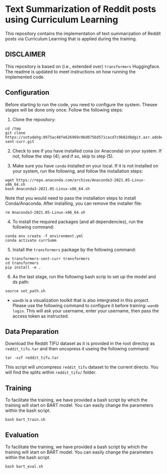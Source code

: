 # Text Summarization of Reddit posts using Curriculum Learning

This repository contains the implementation of text summarization of Reddit posts via Curriculum Learning that is applied during the training. 

## DISCLAIMER
This repository is based on (i.e., extended over) ``transformers`` Huggingface. The readme is updated to meet instructions on how running the implemented code.

## Configuration
Before starting to run the code, you need to configure the system. Thesee stages will be done only once. Follow the following steps:
1. Clone the repository:
```angular2html
cd /tmp
git clone  https://sotudehg:8975ac48fe626969c06d0756d571cacd7c9b82db@git.azr.adobeitc.com/sotudehg/transformers-sent-curr.git
```

2. Check to see if you have installed cona (or Anaconda) on your system. If not, follow the step (4); and if so, skip to step (5).
   
3. Make sure you have ``conda`` installed on your local. If it is not installed on your system, run the following, and follow the installation steps:


```angular2html
wget https://repo.anaconda.com/archive/Anaconda3-2021.05-Linux-x86_64.sh
bash Anaconda3-2021.05-Linux-x86_64.sh
```

Note that you would need to pass the installation steps to install Conda/Anaconda. After installing, you can remove the installer file:

```angular2html
rm Anaconda3-2021.05-Linux-x86_64.sh
```



4. To install the required packages (and all dependencies), run the following command:
```angular2html
conda env create -f environment.yml
conda activate currSumm
```

5. Install the ``transformers`` package by the following command:
```angular2html
mv transformers-sent-curr transformers
cd transformers
pip install -e .
```

6. As the last stage, run the following bash scrip to set up the model and ds path:
```angular2html
source set_path.sh
```

* `wandb` is a visualization toolkit that is also intergrated in this project. Please use the following command to configure it before training: `wandb login`. This will ask your username, enter your username, then pass the access token as instructed.

## Data Preparation
Download the Reddit TIFU dataset as it is provided in the root directoy as ``reddit_tifu.tar`` and then uncopress it useing the following command:
````angular2html
tar -xzf reddit_tifu.tar 
````

This script will uncompress ``reddit_tifu`` dataset to the current directo. You will find the splits within `reddit_tifu/` folder.

## Training

To facilitate the training, we have provided a bash script by which the training will start on BART model. You can easily change the parameters within the bash script.
````angular2html
bash bart_train.sh
````

## Evaluation
To facilitate the training, we have provided a bash script by which the training will start on BART model. You can easily change the parameters within the bash script.
````angular2html
bash bart_eval.sh
````


